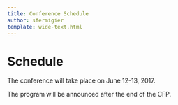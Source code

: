 ```yaml
---
title: Conference Schedule
author: sfermigier
template: wide-text.html
---
```


<style>
ul li ul {
  margin-top: -10px;
  margin-bottom: 10px;
}
</style>

# Schedule

The conference will take place on June 12-13, 2017.

The program will be announced after the end of the CFP.
